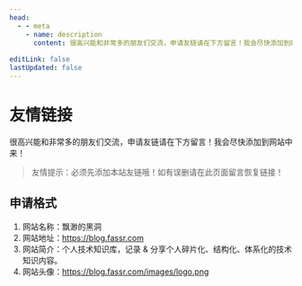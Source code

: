 ```yaml
---
head:
  - - meta
    - name: description
      content: 很高兴能和非常多的朋友们交流，申请友链请在下方留言！我会尽快添加到网站中来！
      
editLink: false
lastUpdated: false
---
```


# 友情链接

<LinkList />

很高兴能和非常多的朋友们交流，申请友链请在下方留言！我会尽快添加到网站中来！

> 友情提示：必须先添加本站友链哦！如有误删请在此页面留言恢复链接！

## 申请格式

1. 网站名称：飘渺的黑洞
2. 网站地址：https://blog.fassr.com
3. 网站简介：个人技术知识库，记录 & 分享个人碎片化、结构化、体系化的技术知识内容。
4. 网站头像：https://blog.fassr.com/images/logo.png
